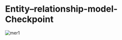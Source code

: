 # Entity–relationship-model-Checkpoint
 ![mer1](https://github.com/Najeehat/learn-git/assets/161733616/56646ee9-75fb-4879-b4c9-9e06ac875949)
